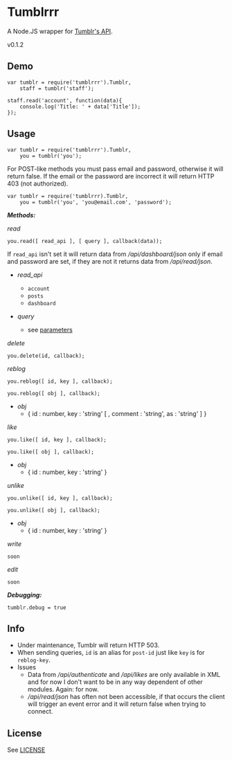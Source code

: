 # Tumblrrr

A Node.JS wrapper for [Tumblr's API].

v0.1.2

Demo
---------
	var tumblr = require('tumblrrr').Tumblr,
		staff = tumblr('staff');

	staff.read('account', function(data){
		console.log('Title: ' + data['Title']);
	});

Usage
---------

    var tumblr = require('tumblrrr').Tumblr,
        you = tumblr('you');

For POST-like methods you must pass email and password, otherwise it will return false.
If the email or the password are incorrect it will return HTTP 403 (not authorized).

	var tumblr = require('tumblrrr).Tumblr,
		you = tumblr('you', 'you@email.com', 'password');

**_Methods:_**

_read_

`you.read([ read_api ], [ query ], callback(data));`

If `read_api` isn't set it will return data from _/api/dashboard/json_ only if email and password are set, if they are not it returns data from _/api/read/json_.

- *read_api*
    - `account`
    - `posts`
    - `dashboard`

- *query*
    - see [parameters]

_delete_

`you.delete(id, callback);`

_reblog_

`you.reblog([ id, key ], callback);`

`you.reblog([ obj ], callback);`

- _obj_
    - { id : number, key : 'string' [ , comment : 'string', as : 'string' ] }

_like_

`you.like([ id, key ], callback);`

`you.like([ obj ], callback);`

- _obj_
    - { id : number, key : 'string' }

_unlike_

`you.unlike([ id, key ], callback);`

`you.unlike([ obj ], callback);`

- _obj_
    - { id : number, key : 'string' }

_write_

`soon`

_edit_

`soon`

**_Debugging:_**

`tumblr.debug = true`

Info
-----

- Under maintenance, Tumblr will return HTTP 503.
- When sending queries, `id` is an alias for `post-id` just like `key` is for `reblog-key`.
- Issues
    - Data from _/api/authenticate_ and _/api/likes_ are only available in XML and for now I don't want to be in any way dependent of other modules. Again: for now.
    - _/api/read/json_ has often not been accessible, if that occurs the client will trigger an event error and it will return false when trying to connect.

License
-----------

See [LICENSE]

[parameters]: http://www.tumblr.com/docs/en/api
[Tumblr's API]: http://www.tumblr.com/docs/en/api
[demo]: http://www.github.com/mvrilo/tumblrrr/tree/master/demo/
[LICENSE]: http://www.github.com/mvrilo/tumblrrr/blob/master/LICENSE
